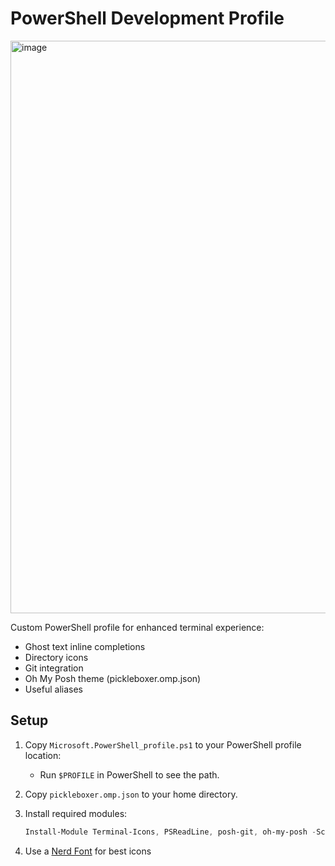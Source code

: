 # PowerShell Development Profile

<img width="1293" height="916" alt="image" src="https://github.com/user-attachments/assets/7bab0608-f35b-4fe1-9e36-b383c9fa1f59" />


Custom PowerShell profile for enhanced terminal experience:
- Ghost text inline completions
- Directory icons
- Git integration
- Oh My Posh theme (pickleboxer.omp.json)
- Useful aliases

## Setup

1. Copy `Microsoft.PowerShell_profile.ps1` to your PowerShell profile location:
   - Run `$PROFILE` in PowerShell to see the path.

2. Copy `pickleboxer.omp.json` to your home directory.

3. Install required modules:
   ```powershell
   Install-Module Terminal-Icons, PSReadLine, posh-git, oh-my-posh -Scope CurrentUser
   ```

4. Use a [Nerd Font](https://www.nerdfonts.com/font-downloads) for best icons
